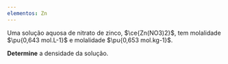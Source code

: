 ```yaml
---
elementos: Zn
---
```


Uma solução aquosa de nitrato de zinco, $\ce{Zn(NO3)2}$, tem molalidade $\pu{0,643 mol.L-1}$ e molalidade $\pu{0,653 mol.kg-1}$.

**Determine** a densidade da solução.
